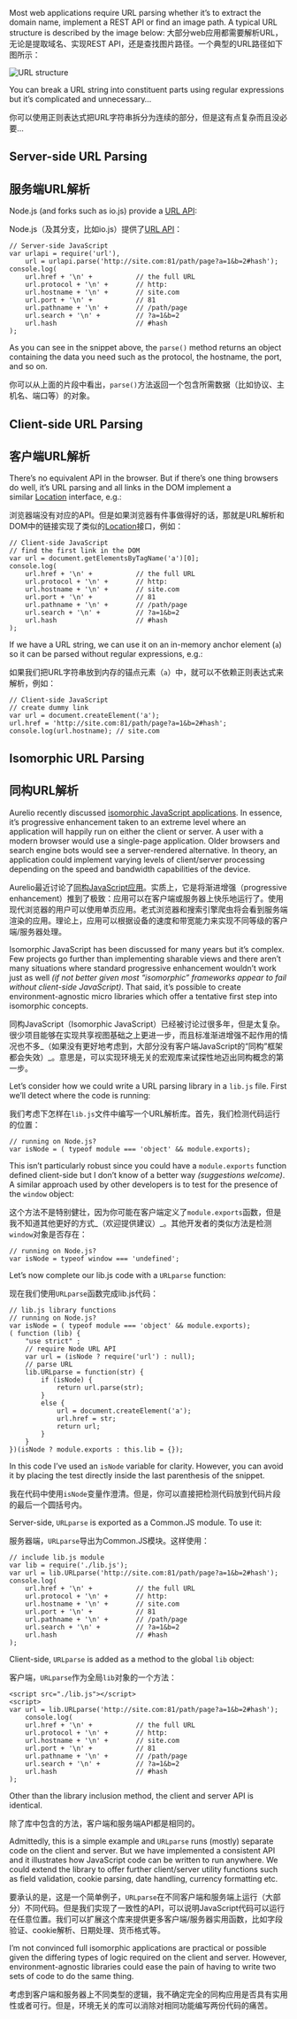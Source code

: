 Most web applications require URL parsing whether it’s to extract the domain name, implement a REST API or find an image path. A typical URL structure is described by the image below:
大部分web应用都需要解析URL，无论是提取域名、实现REST API，还是查找图片路径。一个典型的URL路径如下图所示：

![URL structure](http://dab1nmslvvntp.cloudfront.net/wp-content/uploads/2015/02/1425127463991-js-url-parsing.png)

You can break a URL string into constituent parts using regular expressions but it’s complicated and unnecessary…

你可以使用正则表达式把URL字符串拆分为连续的部分，但是这有点复杂而且没必要...

## Server-side URL Parsing
## 服务端URL解析

Node.js (and forks such as io.js) provide a [URL API](http://nodejs.org/api/url.html):

Node.js（及其分支，比如io.js）提供了[URL API](http://nodejs.org/api/url.html)：

    // Server-side JavaScript
    var urlapi = require('url'),
        url = urlapi.parse('http://site.com:81/path/page?a=1&b=2#hash');
    console.log(
        url.href + '\n' +           // the full URL
        url.protocol + '\n' +       // http:
        url.hostname + '\n' +       // site.com
        url.port + '\n' +           // 81
        url.pathname + '\n' +       // /path/page
        url.search + '\n' +         // ?a=1&b=2
        url.hash                    // #hash
    );

As you can see in the snippet above, the `parse()` method returns an object containing the data you need such as the protocol, the hostname, the port, and so on.

你可以从上面的片段中看出，`parse()`方法返回一个包含所需数据（比如协议、主机名、端口等）的对象。

## Client-side URL Parsing
## 客户端URL解析

There’s no equivalent API in the browser. But if there’s one thing browsers do well, it’s URL parsing and all links in the DOM implement a similar [Location](https://developer.mozilla.org/en-US/docs/Web/API/Location) interface, e.g.:

浏览器端没有对应的API。但是如果浏览器有件事做得好的话，那就是URL解析和DOM中的链接实现了类似的[Location](https://developer.mozilla.org/en-US/docs/Web/API/Location)接口，例如：

    // Client-side JavaScript
    // find the first link in the DOM
    var url = document.getElementsByTagName('a')[0];
    console.log(
        url.href + '\n' +           // the full URL
        url.protocol + '\n' +       // http:
        url.hostname + '\n' +       // site.com
        url.port + '\n' +           // 81
        url.pathname + '\n' +       // /path/page
        url.search + '\n' +         // ?a=1&b=2
        url.hash                    // #hash
    );

If we have a URL string, we can use it on an in-memory anchor element (`a`) so it can be parsed without regular expressions, e.g.:

如果我们把URL字符串放到内存的锚点元素（`a`）中，就可以不依赖正则表达式来解析，例如：

    // Client-side JavaScript
    // create dummy link
    var url = document.createElement('a');
    url.href = 'http://site.com:81/path/page?a=1&b=2#hash';
    console.log(url.hostname); // site.com

## Isomorphic URL Parsing
## 同构URL解析

Aurelio recently discussed [isomorphic JavaScript applications](http://www.sitepoint.com/isomorphic-javascript-applications/). In essence, it’s progressive enhancement taken to an extreme level where an application will happily run on either the client or server. A user with a modern browser would use a single-page application. Older browsers and search engine bots would see a server-rendered alternative. In theory, an application could implement varying levels of client/server processing depending on the speed and bandwidth capabilities of the device.

Aurelio最近讨论了[同构JavaScript应用](http://www.sitepoint.com/isomorphic-javascript-applications/)。实质上，它是将渐进增强（progressive enhancement）推到了极致：应用可以在客户端或服务器上快乐地运行了。使用现代浏览器的用户可以使用单页应用。老式浏览器和搜索引擎爬虫将会看到服务端渲染的应用。理论上，应用可以根据设备的速度和带宽能力来实现不同等级的客户端/服务器处理。

Isomorphic JavaScript has been discussed for many years but it’s complex. Few projects go further than
 implementing sharable views and there aren’t many situations where standard progressive enhancement wouldn’t work just as well _(if not better given most “isomorphic” frameworks appear to fail without client-side JavaScript)_. That said, it’s possible to create environment-agnostic micro libraries which offer a tentative first step into isomorphic concepts.

同构JavaScript（Isomorphic JavaScript）已经被讨论过很多年，但是太复杂。很少项目能够在实现共享视图基础之上更进一步，而且标准渐进增强不起作用的情况也不多_（如果没有更好地考虑到，大部分没有客户端JavaScript的“同构”框架都会失效）_。意思是，可以实现环境无关的宏观库来试探性地迈出同构概念的第一步。

Let’s consider how we could write a URL parsing library in a `lib.js` file. First we’ll detect where the code is running:

我们考虑下怎样在`lib.js`文件中编写一个URL解析库。首先，我们检测代码运行的位置：

    // running on Node.js?
    var isNode = ( typeof module === 'object' && module.exports);

This isn’t particularly robust since you could have a `module.exports` function defined client-side but I don’t know of a better way _(suggestions welcome)_. A similar approach used by other developers is to test for the presence of the `window` object:

这个方法不是特别健壮，因为你可能在客户端定义了`module.exports`函数，但是我不知道其他更好的方式_（欢迎提供建议）_。其他开发者的类似方法是检测`window`对象是否存在：

    // running on Node.js?
    var isNode = typeof window === 'undefined';

Let’s now complete our lib.js code with a `URLparse` function:

现在我们使用`URLparse`函数完成lib.js代码：

    // lib.js library functions
    // running on Node.js?
    var isNode = ( typeof module === 'object' && module.exports);
    ( function (lib) {
        "use strict" ;
        // require Node URL API
        var url = (isNode ? require('url') : null);
        // parse URL
        lib.URLparse = function(str) {
            if (isNode) {
                return url.parse(str);
            }
            else {
                url = document.createElement('a');
                url.href = str;
                return url;
            }
        }
    })(isNode ? module.exports : this.lib = {});

In this code I’ve used an `isNode` variable for clarity. However, you can avoid it by placing the test directly inside the last parenthesis of the snippet.

我在代码中使用`isNode`变量作澄清。但是，你可以直接把检测代码放到代码片段的最后一个圆括号内。

Server-side, `URLparse` is exported as a Common.JS module. To use it:

服务器端，`URLparse`导出为Common.JS模块。这样使用：

    // include lib.js module
    var lib = require('./lib.js');
    var url = lib.URLparse('http://site.com:81/path/page?a=1&b=2#hash');
    console.log(
        url.href + '\n' +           // the full URL
        url.protocol + '\n' +       // http:
        url.hostname + '\n' +       // site.com
        url.port + '\n' +           // 81
        url.pathname + '\n' +       // /path/page
        url.search + '\n' +         // ?a=1&b=2
        url.hash                    // #hash
    );

Client-side, `URLparse` is added as a method to the global `lib` object:

客户端，`URLparse`作为全局`lib`对象的一个方法：


    <script src="./lib.js"></script>
    <script>
    var url = lib.URLparse('http://site.com:81/path/page?a=1&b=2#hash');
        console.log(
        url.href + '\n' +           // the full URL
        url.protocol + '\n' +       // http:
        url.hostname + '\n' +       // site.com
        url.port + '\n' +           // 81
        url.pathname + '\n' +       // /path/page
        url.search + '\n' +         // ?a=1&b=2
        url.hash                    // #hash
    );

Other than the library inclusion method, the client and server API is identical.

除了库中包含的方法，客户端和服务端API都是相同的。

Admittedly, this is a simple example and `URLparse` runs (mostly) separate code on the client and server. But we have implemented a consistent API and it illustrates how JavaScript code can be written to run anywhere. We could extend the library to offer further client/server utility functions such as field validation, cookie parsing, date handling, currency formatting etc.

要承认的是，这是一个简单例子，`URLparse`在不同客户端和服务端上运行（大部分）不同代码。但是我们实现了一致性的API，可以说明JavaScript代码可以运行在任意位置。我们可以扩展这个库来提供更多客户端/服务器实用函数，比如字段验证、cookie解析、日期处理、货币格式等。

I’m not convinced full isomorphic applications are practical or possible given the differing types of logic required on the client and server. However, environment-agnostic libraries could ease the pain of having to write two sets of code to do the same thing.

考虑到客户端和服务器上不同类型的逻辑，我不确定完全的同构应用是否具有实用性或者可行。但是，环境无关的库可以消除对相同功能编写两份代码的痛苦。